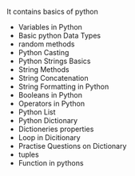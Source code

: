 It contains basics of python
- Variables in Python
- Basic python Data Types
- random methods
- Python Casting
- Python Strings Basics
- String Methods
- String Concatenation
- String Formatting in Python
- Booleans in Python
- Operators in Python
- Python List
- Python Dictionary
- Dictioneries properties
- Loop in Dicitionary
- Practise Questions on Dictionary
- tuples
- Function in pythons
